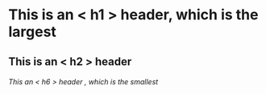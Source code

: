 # This is an < h1 > header, which is the largest
## This is an < h2 > header
###### This an < h6 > header , which is the smallest
